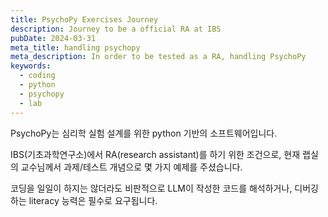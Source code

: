 ```yaml
---
title: PsychoPy Exercises Journey
description: Journey to be a official RA at IBS
pubDate: 2024-03-31
meta_title: handling psychopy
meta_description: In order to be tested as a RA, handling PsychoPy
keywords:
  - coding
  - python
  - psychopy
  - lab
---
```

PsychoPy는 심리학 실험 설계를 위한 python 기반의 소프트웨어입니다.

IBS(기초과학연구소)에서 RA(research assistant)를 하기 위한 조건으로,
현재 랩실의 교수님께서 과제/테스트 개념으로 몇 가지 예제를 주셨습니다.

코딩을 일일이 하지는 않더라도 비판적으로 LLM이 작성한 코드를 해석하거나, 
디버깅하는 literacy 능력은 필수로 요구됩니다.
